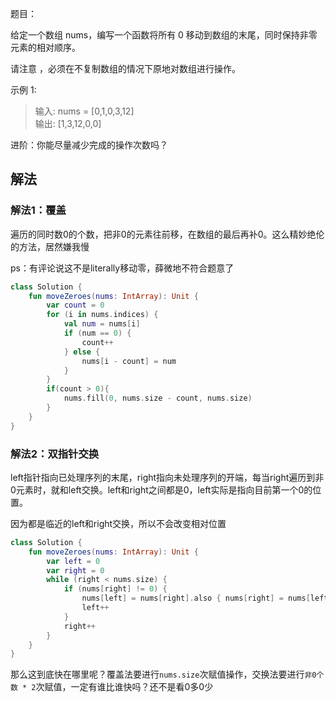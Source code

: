 题目：

给定一个数组 nums，编写一个函数将所有 0 移动到数组的末尾，同时保持非零元素的相对顺序。

请注意 ，必须在不复制数组的情况下原地对数组进行操作。

示例 1:

>输入: nums = [0,1,0,3,12]  
输出: [1,3,12,0,0]

进阶：你能尽量减少完成的操作次数吗？

## 解法
### 解法1：覆盖
遍历的同时数0的个数，把非0的元素往前移，在数组的最后再补0。这么精妙绝伦的方法，居然嫌我慢

ps：有评论说这不是literally移动零，薛微地不符合题意了

```kotlin
class Solution {
    fun moveZeroes(nums: IntArray): Unit {
        var count = 0
        for (i in nums.indices) {
            val num = nums[i]
            if (num == 0) {
                count++
            } else {
                nums[i - count] = num
            }
        }
        if(count > 0){
            nums.fill(0, nums.size - count, nums.size)
        }
    }
}
```

### 解法2：双指针交换
left指针指向已处理序列的末尾，right指向未处理序列的开端，每当right遍历到非0元素时，就和left交换。left和right之间都是0，left实际是指向目前第一个0的位置。

因为都是临近的left和right交换，所以不会改变相对位置

```kotlin
class Solution {
    fun moveZeroes(nums: IntArray): Unit {
        var left = 0
        var right = 0
        while (right < nums.size) {
            if (nums[right] != 0) {
                nums[left] = nums[right].also { nums[right] = nums[left] }
                left++
            }
            right++
        }
    }
}
```
那么这到底快在哪里呢？覆盖法要进行`nums.size`次赋值操作，交换法要进行`非0个数 * 2`次赋值，一定有谁比谁快吗？还不是看0多0少